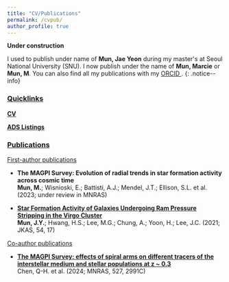 ```yaml
---
title: "CV/Publications"
permalink: /cvpub/
author_profile: true
---
```


**Under construction**

I used to publish under name of **Mun, Jae Yeon** during my master's at Seoul National University (SNU). I now publish under the name of **Mun, Marcie** or **Mun, M**. You can also find all my publications with my <a href="https://orcid.org/0000-0002-3706-9955"> ORCID </a>. 
{: .notice--info}

<h3><u>
	Quicklinks
</u> </h3>

[**CV**](/assets/docs/JYMun_CV_Dec27.pdf)

<a href="https://ui.adsabs.harvard.edu/public-libraries/-HbeVQlwRAShXGAsJbOp5Q"> **ADS Listings** </a>

<h3><u>
	Publications
</u> </h3>

<h9><u>
	First-author publications
</u> </h9>

- **The MAGPI Survey: Evolution of radial trends in star formation activity across cosmic time** <br />
**Mun, M.**; Wisnioski, E.; Battisti, A.J.; Mendel, J.T.; Ellison, S.L. et al. (2023; under review in MNRAS)

- [**Star Formation Activity of Galaxies Undergoing Ram Pressure Stripping in the Virgo Cluster**](https://ui.adsabs.harvard.edu/abs/2021JKAS...54...17M/abstract) <br />
**Mun, J.Y.**; Hwang, H.S.; Lee, M.G.; Chung, A.; Yoon, H.; Lee, J.C. (2021; JKAS, 54, 17)

<h9><u>
	Co-author publications
</u> </h9>

- [**The MAGPI Survey: effects of spiral arms on different tracers of the interstellar medium and stellar populations at z ~ 0.3**](https://ui.adsabs.harvard.edu/abs/2024MNRAS.527.2991C/abstract) <br />
Chen, Q-H. et al. (2024; MNRAS, 527, 2991C)



